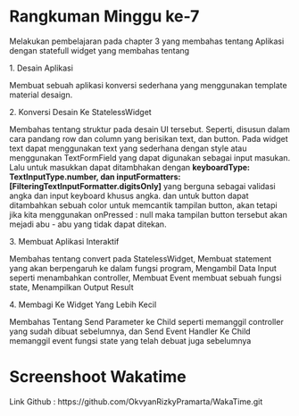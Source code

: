 <h1>Rangkuman Minggu ke-7</h1>
<p>Melakukan pembelajaran pada chapter 3 yang membahas tentang Aplikasi dengan statefull widget yang membahas tentang</p>
<p>1. Desain Aplikasi</p>
<p>Membuat sebuah aplikasi konversi sederhana yang menggunakan template material desaign.</p>
<p>2. Konversi Desain Ke StatelessWidget</p>
<p>Membahas tentang struktur pada desain UI tersebut. Seperti, disusun dalam cara pandang row dan column yang berisikan text, dan button. Pada widget text dapat menggunakan text 
yang sederhana dengan style atau menggunakan TextFormField yang dapat digunakan sebagai input masukan. Lalu untuk masukkan dapat ditambhakan dengan 
<b>keyboardType: TextInputType.number, dan inputFormatters: [FilteringTextInputFormatter.digitsOnly]</b> yang berguna sebagai validasi angka dan input keyboard khusus angka.
dan untuk button dapat ditambahkan sebuah color untuk memcantik tampilan button, akan tetapi jika kita menggunakan onPressed : null maka tampilan button tersebut akan mejadi abu - 
abu yang tidak dapat ditekan.</p>
<p>3. Membuat Aplikasi Interaktif</p>
<p>Membahas tentang convert pada StatelessWidget, Membuat statement yang akan berpengaruh ke dalam fungsi program, Mengambil Data Input seperti menambahkan controller, 
Membuat Event membuat sebuah fungsi state, Menampilkan Output Result 
<p>4. Membagi Ke Widget Yang Lebih Kecil</p>
<p>Membahas Tentang Send Parameter ke Child seperti memanggil controller yang sudah dibuat sebelumnya, dan Send Event Handler Ke Child memanggil event fungsi state yang 
telah debuat juga sebelumnya</p>
<h1>Screenshoot Wakatime</h1>
<p>Link Github : https://github.com/OkvyanRizkyPramarta/WakaTime.git </p>
